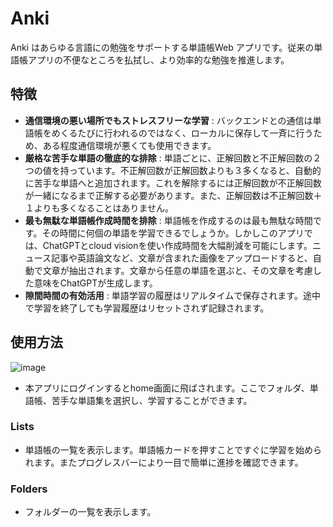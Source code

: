 # Anki

Anki はあらゆる言語にの勉強をサポートする単語帳Web アプリです。従来の単語帳アプリの不便なところを払拭し、より効率的な勉強を推進します。

## 特徴
- **通信環境の悪い場所でもストレスフリーな学習** : バックエンドとの通信は単語帳をめくるたびに行われるのではなく、ローカルに保存して一斉に行うため、ある程度通信環境が悪くても使用できます。
- **厳格な苦手な単語の徹底的な排除** : 単語ごとに、正解回数と不正解回数の２つの値を持っています。不正解回数が正解回数よりも３多くなると、自動的に苦手な単語へと追加されます。これを解除するには正解回数が不正解回数が一緒になるまで正解する必要があります。また、正解回数は不正解回数＋１よりも多くなることはありません。
- **最も無駄な単語帳作成時間を排除** : 単語帳を作成するのは最も無駄な時間です。その時間に何個の単語を学習できるでしょうか。しかしこのアプリでは、ChatGPTとcloud visionを使い作成時間を大幅削減を可能にします。ニュース記事や英語論文など、文章が含まれた画像をアップロードすると、自動で文章が抽出されます。文章から任意の単語を選ぶと、その文章を考慮した意味をChatGPTが生成します。
- **隙間時間の有効活用** : 単語学習の履歴はリアルタイムで保存されます。途中で学習を終了しても学習履歴はリセットされず記録されます。

## 使用方法
![image](https://github.com/iwagoro/Anki/assets/42830468/478efba1-0c2f-4516-82e2-995fe41115dd)

- 本アプリにログインするとhome画面に飛ばされます。ここでフォルダ、単語帳、苦手な単語集を選択し、学習することができます。

### Lists
- 単語帳の一覧を表示します。単語帳カードを押すことですぐに学習を始められます。またプログレスバーにより一目で簡単に進捗を確認できます。

### Folders
 - フォルダーの一覧を表示します。

###

